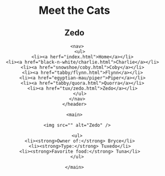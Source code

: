 <!DOCTYPE html>
<html lang="en">
  <head>
    <meta charset="UTF-8" />
    <title>Meet the Cats | Zedo</title>
    <link href="css/style.css" rel="stylesheet" />
  </head>

  <body>
    <header>
      <h1>Meet the Cats</h1>
      <h2>Zedo</h2>

      <nav>
        <ul>
          <li><a herf="index.html">Home</a></li>
          <li><a href="black-n-white/charlie.html">Charlie</a></li>
          <li><a href="snowshoe/coby.html">Coby</a></li>
          <li><a href="tabby/flynn.html">Flynn</a></li>
          <li><a href="egyptian-mau/piper">Piper</a></li>
          <li><a href="tabby/quora.html">Quorra</a></li>
          <li><a href="tux/zedo.html">Zedo</a></li>
        </ul>
      </nav>
    </header>

    <main>

      <img src="" alt="Zedo" />

      <ul>
        <li><strong>Owner of:</strong> Bryce</li>
        <li><strong>Type:</strong> Tuxedo</li>
        <li><strong>Favorite food:</strong> Tuna</li>
      </ul>

    </main>
  </body>
</html>
